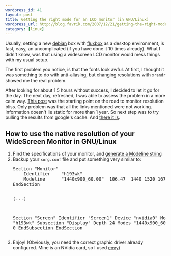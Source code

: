 ```yaml
--- 
wordpress_id: 41
layout: post
title: Getting the right mode for an LCD monitor (in GNU/Linux)
wordpress_url: http://blog.favrik.com/2007/12/21/getting-the-right-mode-for-an-lcd-monitor-in-gnulinux/
category: [linux]
---
```

Usually, setting a new <a href="http://debian.org">debian</a> box with <a href="http://fluxbox.org">fluxbox</a> as a desktop environment, is fast, easy, an uncomplicated (if you have done it 10 times already).  What I didn't know, was that using a widescreen LCD monitor would mess things with my usual setup.

The first problem you notice, is that the fonts look awful.  At first, I thought it was something to do with anti-aliasing, but changing resolutions with <code>xrandr</code> showed me the real problem.

After looking for about 1.5 hours without success, I decided to let it go for the day.  The next day, refreshed, I was able to assess the problem in a more calm way. <a href="http://ubuntuforums.org/showthread.php?t=237988">This post</a> was the starting point on the road to monitor resolution bliss.  Only problem was that all the links mentioned were not working. Information doesn't lie static for more than 1 year. So next step was to try pulling the results from google's cache. And <a href="http://72.14.205.104/search?q=cache:QlgTnyaR0GEJ:wiki.caoslinux.org/X_Server_Configuration+%22Getting+the+Right+Mode+for+an+LCD+monitor%22&hl=en&ct=clnk&cd=4&client=iceweasel-a">there it is</a>.

<h2>How to use the native resolution of your WideScreen Monitor in GNU/Linux</h2>
<ol>
	<li>Find the specifications of your monitor, and <a href="http://xtiming.sourceforge.net/cgi-bin/xtiming.pl">generate a Modeline string</a></li>
	<li>Backup your <code>xorg.conf</code> file and put something very similar to:</li>
<pre>
Section "Monitor"
    Identifier    "h193wk"
    Modeline      "1440x900_60.00"  106.47  1440 1520 1672 1904  900 901 904 932 -HSync +Vsync
EndSection

(...)

Section "Screen"
    Identifier    "Screen1"
    Device        "nvidia0"
    Monitor       "h193wk"
    Subsection "Display"
        Depth     24
        Modes     "1440x900_60.00"
        ViewPort  0 0
    EndSubsection
EndSection
</pre>
	<li>Enjoy!   (Obviously, you need the correct graphic driver already configured.  Mine is an NVidia card, so I used <a href="http://albertomilone.com/nvidia_scripts1.html">envy</a>)</li>
</ol>

